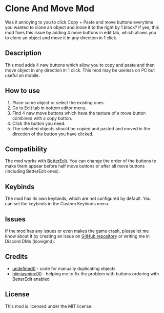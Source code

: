# Clone And Move Mod
Was it annoying to you to click Copy + Paste and move buttons everytime you wanted to clone an object and move it to the right by 1 block? If yes, this mod fixes this issue by adding 4 more buttons in edit tab, which allows you to clone an object and move it in any direction in 1 click.

## Description
This mod adds 4 new buttons which allow you to copy and paste and then move object in any direction in 1 click.
This mod may be useless on PC but useful on mobile.

## How to use
1. Place some object or select the existing ones.
2. Go to Edit tab in bottom editor menu.
3. Find 4 new move buttons which have the texture of a move button combined with a copy button.
4. Click the button you need.
5. The selected objects should be copied and pasted and moved in the direction of the button you have clicked.

## Compatibility
The mod works with [BetterEdit](mod:hjfod.betteredit). You can change the order of the buttons to make them appear before half move buttons or after all move buttons (including BetterEdit ones).

## Keybinds
The mod has its own keybinds, which are not configured by default. You can set the keybinds in the Custom Keybinds menu.

## Issues
If the mod has any issues or even makes the game crash, please let me know about it by creating an issue on [GitHub repository](https://github.com/zL4mpY/clone_and_move_mod) or writing me in Discord DMs (loovigmd).

## Credits
- [undefined0](https://github.com/undefined06855) - code for manually duplicating objects
- [hiimjasmine00](https://github.com/hiimjasmine00) - helping me to fix the problem with buttons ordering with BetterEdit enabled

## License
This mod is licensed under the MIT license.